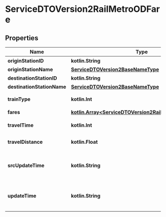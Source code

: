 
# ServiceDTOVersion2RailMetroODFare

## Properties
Name | Type | Description | Notes
------------ | ------------- | ------------- | -------------
**originStationID** | **kotlin.String** | 起站車站代碼 | 
**originStationName** | [**ServiceDTOVersion2BaseNameType**](ServiceDTOVersion2BaseNameType.md) |  | 
**destinationStationID** | **kotlin.String** | 迄站車站代碼 | 
**destinationStationName** | [**ServiceDTOVersion2BaseNameType**](ServiceDTOVersion2BaseNameType.md) |  | 
**trainType** | **kotlin.Int** | 車種(1:普通車, 2:直達車) |  [optional]
**fares** | [**kotlin.Array&lt;ServiceDTOVersion2RailMetroSubClassFare&gt;**](ServiceDTOVersion2RailMetroSubClassFare.md) | 票價資訊 | 
**travelTime** | **kotlin.Int** | 起迄站間乘車時間(分) |  [optional]
**travelDistance** | **kotlin.Float** | 起迄站間乘車距離(公里) |  [optional]
**srcUpdateTime** | **kotlin.String** | 來源端平台資料更新時間(ISO8601格式:yyyy-MM-ddTHH:mm:sszzz) | 
**updateTime** | **kotlin.String** | 本平台資料更新時間(ISO8601格式:yyyy-MM-ddTHH:mm:sszzz) | 



